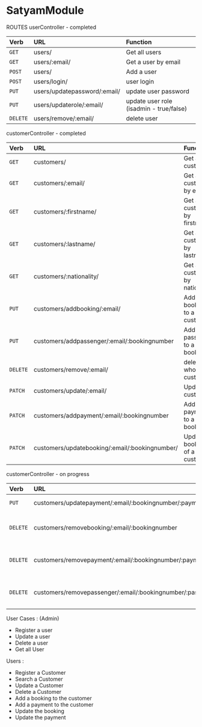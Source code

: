 # SatyamModule

ROUTES
userController - completed

| Verb     | URL                                         | Function                                   |
| :------- |:--------------------------------------------| :------------------------------------------|
| `GET`    | users/                                      | Get all users                              |
| `GET`    | users/:email/                               | Get a user by email                        |
| `POST`   | users/                                      | Add a user                                 |
| `POST`   | users/login/                                | user login                                 |
| `PUT`    | users/updatepassword/:email/                | update user password                       |
| `PUT`    | users/updaterole/:email/                    | update user role (isadmin - true/false)    |
| `DELETE` | users/remove/:email/                        | delete user                                |

customerController - completed

| Verb     | URL                                                | Function                            |
| :------- |:---------------------------------------------------| :-----------------------------------|
| `GET`    | customers/                                         | Get all customers                   |
| `GET`    | customers/:email/                                  | Get a customer by email             |
| `GET`    | customers/:firstname/                              | Get a customer by firstname         |
| `GET`    | customers/:lastname/                               | Get a customer by lastname          |
| `GET`    | customers/:nationality/                            | Get a customer by nationality       |
| `PUT`    | customers/addbooking/:email/                       | Add booking to a customer           |
| `PUT`    | customers/addpassenger/:email/:bookingnumber       | Add passenger to a booking          |
| `DELETE` | customers/remove/:email/                           | delete whole customer               |
| `PATCH`  | customers/update/:email/                           | Update a customer                   |
| `PATCH`  | customers/addpayment/:email/:bookingnumber         | Add payment to a booking            |
| `PATCH`  | customers/updatebooking/:email/:bookingnumber/     | Update booking of a customer        |

customerController - on progress

| Verb     | URL                                                | Function                                  |
| :------- |:---------------------------------------------------| :-----------------------------------------|
| `PUT`    | customers/updatepayment/:email/:bookingnumber/:paymentnumber | update payment                  |
| `DELETE` | customers/removebooking/:email/:bookingnumber      | delete booking of a customer              |
| `DELETE` | customers/removepayment/:email/:bookingnumber/:paymentnumber | delete booking of a customer    |
| `DELETE` | customers/removepassenger/:email/:bookingnumber/:passenger  | delete a passenger from a booking|



User Cases : (Admin)
- Register a user
- Update a user
- Delete a user
- Get all User

Users : 
- Register a Customer
- Search a Customer
- Update a Customer
- Delete a Customer
- Add a booking to the customer
- Add a payment to the customer
- Update the booking 
- Update the payment
